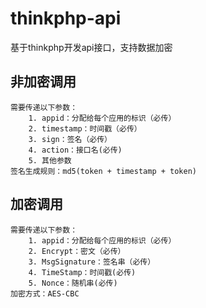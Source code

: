 # thinkphp-api
基于thinkphp开发api接口，支持数据加密

## 非加密调用
    需要传递以下参数：
        1. appid：分配给每个应用的标识（必传）
        2. timestamp：时间戳（必传）
        3. sign：签名（必传）
        4. action：接口名(必传)
        5. 其他参数
    签名生成规则：md5(token + timestamp + token)

## 加密调用
    需要传递以下参数：
        1. appid：分配给每个应用的标识（必传）
        2. Encrypt：密文（必传）
        3. MsgSignature：签名串（必传）
        4. TimeStamp：时间戳(必传)
        5. Nonce：随机串(必传)
    加密方式：AES-CBC
